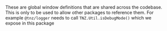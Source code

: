 These are global window definitions that are shared across the codebase. This is only to be used to allow other packages to reference them. For example `@tnz/logger` needs to call `TNZ.Util.isDebugMode()` which we expose in this package
